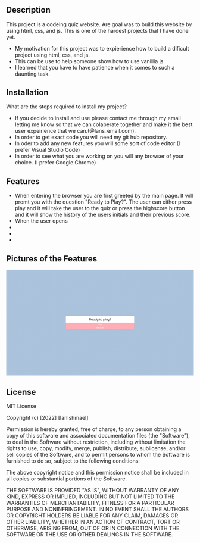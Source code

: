 # <m-4-c>

## Description

 This project is a codeing quiz website. Are goal was to build this website by using html, css, and js. This is one of the hardest projects that I have done yet. 

-  My motivation for this project was to expierience how to build a dificult project using html, css, and js. 
-  This can be use to help someone show how to use vanillia js. 
-  I learned that you have to have patience when it comes to such a daunting task. 


## Installation

What are the steps required to install my project? 

- If you decide to install and use please contact me through my email letting me know so that we can colaberate together and make it the best user expeirience that we can.(@Ians_email.com). 
- In order to get exact code you will need my git hub repository.
- In oder to add any new features you will some sort of code editor (I prefer Visual Studio Code)
- In order to see what you are working on you will any browser of your choice. (I prefer Google Chrome)


## Features


- When entering the browser you are first greeted by the main page. It will promt you with the question "Ready to Play?". The user can either press play and it will take the user to the quiz or press the highscore button and it will show the history of the users initials and their previous score. 
- When the user opens 
-
-
-

## Pictures of the Features

![Alt text](./Assets/Screen%20Shot%202022-09-12%20at%202.11.02%20PM%20(2).png)


## License

MIT License

Copyright (c) [2022] [IanIshmael]

Permission is hereby granted, free of charge, to any person obtaining a copy
of this software and associated documentation files (the "Software"), to deal
in the Software without restriction, including without limitation the rights
to use, copy, modify, merge, publish, distribute, sublicense, and/or sell
copies of the Software, and to permit persons to whom the Software is
furnished to do so, subject to the following conditions:

The above copyright notice and this permission notice shall be included in all
copies or substantial portions of the Software.

THE SOFTWARE IS PROVIDED "AS IS", WITHOUT WARRANTY OF ANY KIND, EXPRESS OR
IMPLIED, INCLUDING BUT NOT LIMITED TO THE WARRANTIES OF MERCHANTABILITY,
FITNESS FOR A PARTICULAR PURPOSE AND NONINFRINGEMENT. IN NO EVENT SHALL THE
AUTHORS OR COPYRIGHT HOLDERS BE LIABLE FOR ANY CLAIM, DAMAGES OR OTHER
LIABILITY, WHETHER IN AN ACTION OF CONTRACT, TORT OR OTHERWISE, ARISING FROM,
OUT OF OR IN CONNECTION WITH THE SOFTWARE OR THE USE OR OTHER DEALINGS IN THE
SOFTWARE.



